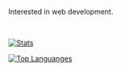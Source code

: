 Interested in web development.

<br>

[![Stats](https://github-readme-stats.vercel.app/api?username=razwafw&theme=transparent)](https://github.com/razwafw)

[![Top Languanges](https://github-readme-stats.vercel.app/api/top-langs/?username=razwafw&theme=transparent)](https://github.com/razwafw)
